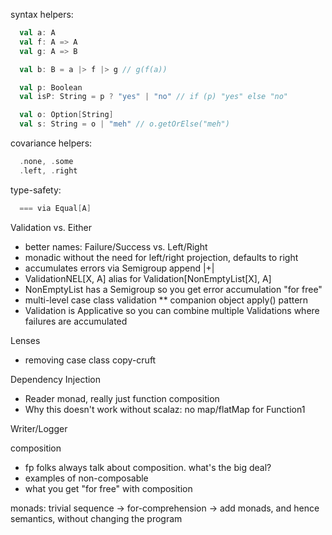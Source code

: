 syntax helpers: 

```scala
  val a: A
  val f: A => A
  val g: A => B

  val b: B = a |> f |> g // g(f(a))

  val p: Boolean
  val isP: String = p ? "yes" | "no" // if (p) "yes" else "no"

  val o: Option[String]
  val s: String = o | "meh" // o.getOrElse("meh")
```

covariance helpers: 
```scala
  .none, .some
  .left, .right
```

type-safety:
```scala
  === via Equal[A]
```

Validation vs. Either
 * better names: Failure/Success vs. Left/Right
 * monadic without the need for left/right projection, defaults to right
 * accumulates errors via Semigroup append |+|
 * ValidationNEL[X, A] alias for Validation[NonEmptyList[X], A]
 * NonEmptyList has a Semigroup so you get error accumulation "for free"
 * multi-level case class validation
 ** companion object apply() pattern
 * Validation is Applicative so you can combine multiple Validations where failures are accumulated

Lenses
 * removing case class copy-cruft

Dependency Injection
 * Reader monad, really just function composition
 * Why this doesn't work without scalaz: no map/flatMap for Function1

Writer/Logger

composition
 * fp folks always talk about composition. what's the big deal? 
 * examples of non-composable
 * what you get "for free" with composition

monads: trivial sequence -> for-comprehension -> add monads, and hence semantics, without changing the program

